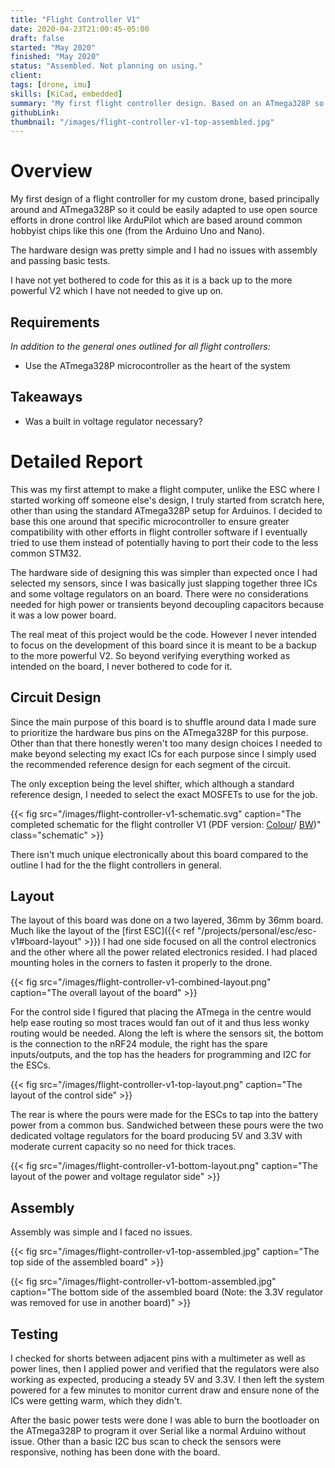 ```yaml
---
title: "Flight Controller V1"
date: 2020-04-23T21:00:45-05:00
draft: false
started: "May 2020"
finished: "May 2020"
status: "Assembled. Not planning on using."
client:
tags: [drone, imu]
skills: [KiCad, embedded]
summary: "My first flight controller design. Based on an ATmega328P so I could adapt many open-source drone projects to it if needed."
githubLink:
thumbnail: "/images/flight-controller-v1-top-assembled.jpg"
---
```


# Overview

My first design of a flight controller for my custom drone, based principally around and ATmega328P so it could be easily adapted to use open source efforts in drone control like ArduPilot which are based around common hobbyist chips like this one (from the Arduino Uno and Nano).

The hardware design was pretty simple and I had no issues with assembly and passing basic tests.

I have not yet bothered to code for this as it is a back up to the more powerful V2 which I have not needed to give up on.

## Requirements

*In addition to the general ones outlined for all flight controllers:*

- Use the ATmega328P microcontroller as the heart of the system

## Takeaways

- Was a built in voltage regulator necessary?

# Detailed Report

This was my first attempt to make a flight computer, unlike the ESC where I started working off someone else's design, I truly started from scratch here, other than using the standard ATmega328P setup for Arduinos. I decided to base this one around that specific microcontroller to ensure greater compatibility with other efforts in flight controller software if I eventually tried to use them instead of potentially having to port their code to the less common STM32.

The hardware side of designing this was simpler than expected once I had selected my sensors, since I was basically just slapping together three ICs and some voltage regulators on an board. There were no considerations needed for high power or transients beyond decoupling capacitors because it was a low power board.

The real meat of this project would be the code. However I never intended to focus on the development of this board since it is meant to be a backup to the more powerful V2. So beyond verifying everything worked as intended on the board, I never bothered to code for it.

## Circuit Design

Since the main purpose of this board is to shuffle around data I made sure to prioritize the hardware bus pins on the ATmega328P for this purpose. Other than that there honestly weren't too many design choices I needed to make beyond selecting my exact ICs for each purpose since I simply used the recommended reference design for each segment of the circuit. 

The only exception being the level shifter, which although a standard reference design, I needed to select the exact MOSFETs to use for the job.

{{< fig src="/images/flight-controller-v1-schematic.svg" caption="The completed schematic for the flight controller V1 (PDF version: [Colour](/pdf/flight-controller-V1.pdf)/ [BW](/pdf/flight-controller-V1-BW.pdf))" class="schematic" >}}

There isn't much unique electronically about this board compared to the outline I had for the the flight controllers in general.

## Layout

The layout of this board was done on a two layered, 36mm by 36mm board. Much like the layout of the [first ESC]({{< ref "/projects/personal/esc/esc-v1#board-layout" >}}) I had one side focused on all the control electronics and the other where all the power related electronics resided. I had placed mounting holes in the corners to fasten it properly to the drone.

{{< fig src="/images/flight-controller-v1-combined-layout.png" caption="The overall layout of the board" >}}

For the control side I figured that placing the ATmega in the centre would help ease routing so most traces would fan out of it and thus less wonky routing would be needed. Along the left is where the sensors sit, the bottom is the connection to the nRF24 module, the right has the spare inputs/outputs, and the top has the headers for programming and I2C for the ESCs.

{{< fig src="/images/flight-controller-v1-top-layout.png" caption="The layout of the control side" >}}

The rear is where the pours were made for the ESCs to tap into the battery power from a common bus. Sandwiched between these pours were the two dedicated voltage regulators for the board producing 5V and 3.3V with moderate current capacity so no need for thick traces.

{{< fig src="/images/flight-controller-v1-bottom-layout.png" caption="The layout of the power and voltage regulator side" >}}

## Assembly

Assembly was simple and I faced no issues.

{{< fig src="/images/flight-controller-v1-top-assembled.jpg" caption="The top side of the assembled board" >}}

{{< fig src="/images/flight-controller-v1-bottom-assembled.jpg" caption="The bottom side of the assembled board (Note: the 3.3V regulator was removed for use in another board)" >}}


## Testing

I checked for shorts between adjacent pins with a multimeter as well as power lines, then I applied power and verified that the regulators were also working as expected, producing a steady 5V and 3.3V. I then left the system powered for a few minutes to monitor current draw and ensure none of the ICs were getting warm, which they didn't.

After the basic power tests were done I was able to burn the bootloader on the ATmega328P to program it over Serial like a normal Arduino without issue. Other than a basic I2C bus scan to check the sensors were responsive, nothing has been done with the board.
